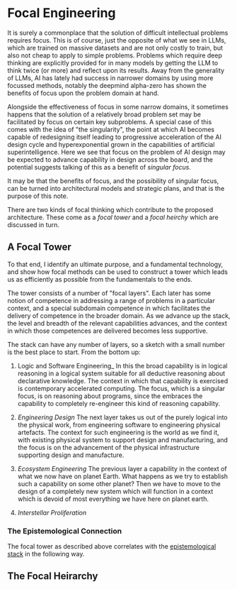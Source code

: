 # Focal Engineering

It is surely a commonplace that the solution of difficult intellectual problems requires focus.
This is of course, just the opposite of what we see in LLMs, which are trained on massive datasets and are not only costly to train, but also not cheap to apply to simple problems.
Problems which require deep thinking are explicitly provided for in many models by getting the LLM to think twice (or more) and reflect upon its results.
Away from the generality of LLMs, AI has lately had success in narrower domains by using more focussed methods, notably the deepmind alpha-zero has shown the benefits of focus upon the problem domain at hand.

Alongside the effectiveness of focus in some narrow domains, it sometimes happens that the solution of a relatively broad problem set may be facilitated by focus on certain key subproblems.
A special case of this comes with the idea of "the singularity", the point at which AI becomes capable of redesigning itself leading to progressive acceleration of the AI design cycle and hyperexponential grown in the capabilities of artificial superintelligence.
Here we see that focus on the problem of AI design may be expected to advance capability in design across the board, and the potential suggests talking of this as a benefit of _singular focus_.

It may be that the benefits of focus, and the possibility of singular focus, can be turned into architectural models and strategic plans, and that is the purpose of this note.

There are two kinds of focal thinking which contribute to the proposed architecture.
These come as a _focal tower_ and a _focal heirchy_ which are discussed in turn.

## A Focal Tower

To that end, I identify an ultimate purpose, and a fundamental technology, and show how focal methods can be used to construct a tower which leads us as efficiently as possible from the fundamentals to the ends.

The tower consists of a number of "focal layers".
Each later has some notion of competence in addressing a range of problems in a particular context, and a special subdomain competence in which facilitates the delivery of competence in the broader domain.
As we advance up the stack, the level and breadth of the relevant capabilities advances, and the context in which those competences are delivered becomes less supportive.

The stack can have any number of layers, so a sketch with a small number is the best place to start.
From the bottom up:

1. Logic and Software Engineering_
  In this the broad capability is in logical reasoning in a logical system suitable for all deductive reasoning about declarative knowledge.
  The context in which that capability is exercised is contemporary accelerated computing.
  The focus, which is a singular focus, is on reasoning about programs, since the embraces the capability to completely re-engineer this kind of reasoning capability.

2. _Engineering Design_
  The next layer takes us out of the purely logical into the physical work, from engineering software to engineering physical artefacts.
  The context for such engineering is the world as we find it, with existing physical system to support design and manufacturing, and the focus is on the advancement of the physical infrastructure supporting design and manufacture.
3. _Ecosystem Engineering_
  The previous layer a capability in the context of what we now have on planet Earth.
  What happens as we try to establish such a capability on some other planet?
  Then we have to move to the design of a completely new system which will function in a context which is devoid of most everything we have here on planet earth.
4. _Interstellar Proliferation_

### The Epistemological Connection

The focal tower as described above correlates with the [epistemological stack](EpistemologicalStack.md) in the following way.

## The Focal Heirarchy
